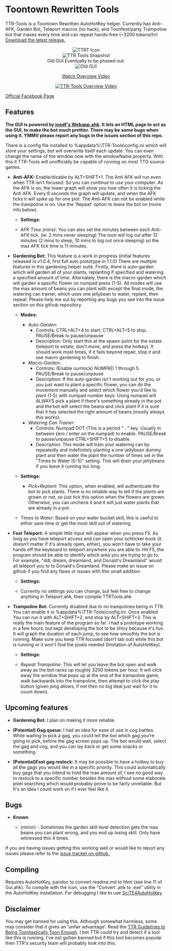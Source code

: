 Toontown Rewritten Tools
=======
TTR-Tools is a Toontown Rewritten AutoHotKey helper. Currently has Anti-AFK, Garden Bot, Teleport macros (no hack), and Toonfest/party Trampoline bot that maxes every time and can repeat hands-free (~3200 tokens/hr)
[Download the latest release.](https://github.com/thezoid/TTR-Tools/releases)
<p align="center"><img src="http://i.imgur.com/HpzGcPy.png" alt="TTRT Icon"/> <br/><img src="http://i.imgur.com/OkXosgP.png" alt="TTR Tools Snapshot"/><br/>
Old GUI Eventually to be phased out:<br/>
<img src="https://i.imgur.com/YHKErJt.png" alt="Old GUI"/></p>
<p align="center">
<p align="center"><a href="https://www.youtube.com/watch?v=nyd5mGpnBXA">Watch Overview Video</a></p><p align="center"><a href="https://www.youtube.com/watch?v=nyd5mGpnBXA"><img src="https://img.youtube.com/vi/nyd5mGpnBXA/0.jpg" alt="TTR-Tools Overview Video"/></a></p>
</p>

[Official Facebook Page](https://www.facebook.com/ttrtools/)

Features
-------

**The GUI is powered by [joedf's Webapp.ahk](https://github.com/joedf/Webapp.ahk). It lets an HTML page to act as the GUI, to make the bot much prettier. There may be some bugs when using it. YMMV please report any bugs in the issues section of this repo.**

There is a config file installed to %appdata%\TTR-Tools\config.ini which will store your settings, but will overwrite itself each update. You can even change the name of the window now with the windowName property. With this it TTR-Tools will unofficially be capable of running on most TTO source games.


 - **Anti-AFK:** Enable/disable by ALT+SHIFT+1. The Anti AFK will run even when TTR isn't focused. So you can continue to use your computer. As the AFK is on, the lower graph will show you how often it is ticking the Anti AFK. Every 6 seconds the graph will update, and when the AFK ticks it will spike up for one plot. The Anti-AFK can not be enabled while the trampoline is on. Use the 'Repeat' option to leave the bot on (more info below).
	 - **Settings:**

	  - *AFK Time (mins)*: You can also set the minutes between each Anti-AFK tick. (ie: 2 mins never sleeping) The toon will log out after 12 minutes (2 mins to sleep, 10 mins to log out once sleeping) so the max AFK tick time is 11 minutes.

 - **Gardening Bot:** This feature is a work in progress (initial features released in v1.0.4, first full auto prototype in 1.1.0) There are multiple features in this gardening helper suite. Firstly, there is auto-garden which will garden all of your plants, replanting if specified and watering a specified amount of time. Alternately, there is the macro-garden which will garden a specific flower on numpad press (1-5). All modes will use the max amount of beans you can plant with except the final mode, the watering can trainer, which uses one jellybean to water, replant, then repeat. Please help me out by reporting any bugs you see into the issue section on this github repository.  
	 - **Modes:**
		 -  *Auto-Garden*:
			 - Controls: CTRL+ALT+4 to start, CTRL+ALT+5 to stop. PAUSE/Break to pause/unpause
			 - Description: Only start this at the spawn point for the estate (teleport to estate, don't move, and press the hotkey). It should work most times, if it fails beyond repair, stop it and use macro gardening to finish.
		 - *Macro-Garden*:
			 - Controls: (Enable numlock) NUMPAD 1 through 5. PAUSE/Break to pause/unpause
			 - Description: If the auto-garden isn't working out for you, or you just want to plant a specific flower, you can do the movement manually and select which flower you'd like to plant (1-5) with numpad number keys. Using numpad will ALWAYS pick a plant if there's something already in the pot. and the bot will select the beans and click plant if it is sure that it has selected the right amount of beans (mostly always this works).
		 - *Watering Can Trainer*:
			 - Controls: Numpad DOT (This is a period " . " key. Usually in between zero / enter on the numpad) to enable. PAUSE/Break to pause/unpause CTRL+SHIFT+5 to disable.
			 - Description:  This mode will train your watering can by repeatedly and indefinitely planting a one-jellybean dummy plant and then water the plant the number of times set in the "Times to Water (0-5)" setting. This will drain your jellybeans if you leave it running too long.

  	 - **Settings:**

    	- *Pick+Replant*: This option, when enabled, will authenticate the bot to pick plants. There is no reliable way to tell if the plants are grown or not, so just tick this option when the flowers are grown. Otherwise, you can uncheck it and it will just water plants that are already in a pot.
	  - *Times to Water*: Based on your water bucket skill, this is useful to either save time or get the most skill out of watering.
 - **Fast Teleport:** A simple little input will appear when you press F5. As long as you have teleport access and can open your schticker book (it doesn't matter if it's already open, either), you won't have to take your hands off the keyboard to teleport anywhere you are able to. Hit F5, the program should be able to identify which area you are trying to go to. For example, "ddl, dream, dreamland, and Donald's Dreamland" would all teleport you to to Donald's Dreamland. Please make an issue on github if you find any flaws or issues with this small addition.
  	 - **Settings:**

   	  - Currently no settings you can change, but feel free to change anything in Teleport.ahk, then compile TTRTools.ahk

 - **Trampoline Bot:** Currently disabled due to no trampolines being in TTR. You can enable it in %appdata%\TTR-Tools\config.ini. Once enabled You can run it with ALT+SHIFT+2, and stop by ALT+SHIFT+3. This is really the main feature of the program so far. I had a prototype working in a few hours, but kept developing the bot to be shiny because it's fun. It will graph the duration of each jump, to see how smoothly the bot is running. Make sure you keep TTR focused (don't tab out) while this bot is running or it won't find the pixels needed (limitation of AutoHotKey).
  	 - **Settings:**

  	  - *Repeat Trampoline*: This will let you leave the bot open and walk away as the bot racks up roughly 3200 tokens per hour. It will click away the window that pops up at the end of the trampoline game, walk backwards into the trampoline, then attempt to click the play button (given ping allows, if not then no big deal just wait for it to count down).

Upcoming features
-------
- **Gardening Bot:** I plan on making it more reliable.

- **(Potential) Gag queue:** I had an idea for ease of use in cog battles. While waiting to pick a gag, you could tell the bot which gag you're going to pick, before the gag screen pops up. The bot would wait, select the gag and cog, and you can lay back or get some snacks or something.

- **(Potential)Fast gag restock:** It may be possible to have a hotkey to buy all the gags you would like in a specific priority. This could automatically buy gags that you intend to hold the max amount of, I see no good way to restock to a specific number besides the max without some elaborate pixel searching which would probably prove to be fairly unreliable. But It's an idea I could work on if I ever feel like it.

Bugs
-------
- **Known**

	- (minor) - Sometimes the garden skill level detection gets the max beans you can plant wrong, and you end up losing skill. Only have witnessed this 4 times.

If you are having issues getting this working well or would like to report any issues please refer to the [issue tracker on github.](https://github.com/thezoid/TTR-Tools/issues)

Compiling
-------
Requires AutoHotKey, pandoc to convert readme.md to html (see line 11 of Gui.ahk). To compile with the icon, use the "Convert .ahk to .exe" utility in the AutoHotKey installation. For debugging I like to use [SciTE4AutoHotkey](http://fincs.ahk4.net/scite4ahk/)

Disclaimer
-------
You may get banned for using this. Although somewhat harmless, some may consider that it gives an 'unfair advantage'. Read the [TTR Guidelines to Being Toontastically Toon Enough](https://www.toontownrewritten.com/terms). I bet TTR could try and detect if a tool like this is running. I've not gotten banned but if this tool becomes popular then TTR's security team will probably look into this.
